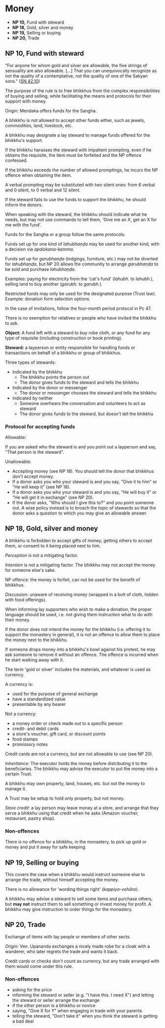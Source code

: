 # Money

-   **NP 10,** Fund with steward
-   **NP 18,** Gold, silver and money
-   **NP 19,** Selling or buying
-   **NP 20,** Trade

## NP 10, Fund with steward

"For anyone for whom gold and silver are allowable, the five strings
of sensuality are also allowable. [...] That you can unequivocally
recognize as not the quality of a contemplative, not the quality of
one of the Sakyan sons." ([SN 42.10](https://www.dhammatalks.org/suttas/SN/SN42_10.html))

The purpose of the rule is to free bhikkhus from the complex responsibilities of
buying and selling, while facilitating the means and protocols for their support
with money.

Origin: Mendaka offers funds for the Sangha.

A bhikkhu is not allowed to accept other funds either, such as jewels,
commodities, land, livestock, etc.

A bhikkhu may designate a lay steward to manage funds offered for the bhikkhu's
support.

If the bhikkhu harasses the steward with impatient prompting, even if he obtains
the requisite, the item must be forfeited and the NP offence confessed.

If the bhikkhu exceeds the number of allowed promptings, he incurs the NP
offence when obtaining the item.

A verbal prompting may be substituted with two silent ones: from 6 verbal and 0
silent, to 0 verbal and 12 silent.

If the steward fails to use the funds to support the bhikkhu, he should inform the donors.

When speaking with the steward, the bhikkhu should indicate what he needs, but
may not use commands to tell them, 'Give me an X, get an X for me with the fund'.

Funds for the Sangha or a group follow the same protocols.

Funds set up for one kind of *lahubhaṇḍa* may be used for another kind, with a
decision via *apalokana-kamma*.

Funds set up for *garubhaṇḍa* (lodgings, furniture, etc.) may not be diverted for
*lahubhaṇḍa*, but NP 20 allows the community to arrange *garubhaṇḍa* to be sold
and purchase *lahubhaṇḍa*.

Examples: paying for electricity from the 'cat's fund' (_lahubh._ to _lahubh._),
selling land to buy another (_garubh._ to _garubh._).

Restricted funds may only be used for the designated purpose (Trust law).
Example: donation form selection options.

In the case of invitations, follow the four-month period protocol in Pc 47.

There is no exemption for relatives or people who have invited the bhikkhu to ask.

**Object:** A fund left with a steward to buy robe cloth, or any fund for any
type of requisite (including construction or book printing).

<!-- latex
\enlargethispage*{\baselineskip}
-->

**Steward:** a layperson or entity responsible for handling funds or
transactions on behalf of a bhikkhu or group of bhikkhus.

Three types of stewards:

- Indicated by the bhikkhu
  - The bhikkhu points the person out
  - The donor gives funds to the steward and tells the bhikkhu
- Indicated by the donor or messenger
  - The donor or messenger chooses the steward and tells the bhikkhu
- Indicated by neither
  - Someone overhears the conversation and volunteers to act as steward
  - The donor gives funds to the steward, but doesn't tell the bhikkhu
  
### Protocol for accepting funds

Allowable: 

If you are asked who the steward is and you point out a layperson and say, "That
person is the steward".

Unallowable: 

- Accepting money (see NP 18). You should tell the donor that bhikkhus don't
  accept money.
- If a donor asks you who your steward is and you say, "Give it to him" or "He
  will keep it" (see NP 18).
- If a donor asks you who your steward is and you say, "He will buy it" or "He
  will get it in exchange" (see NP 20).
- If the donor asks, "Who should I give this to?" and you point someone out. A
  wise policy instead is to broach the topic of stewards so that the donor asks
  a question to which you may give an allowable answer.
  
## NP 18, Gold, silver and money

A bhikkhu is forbidden to accept gifts of money, getting others to accept them,
or consent to it being placed next to him.

*Perception* is not a mitigating factor.

*Intention* is not a mitigating factor. The bhikkhu may not accept the money for
someone else's sake.

NP offence: the money is forfeit, can not be used for the benefit of bhikkhus.

*Discussion:* unaware of receiving money (wrapped in a bolt of cloth, hidden
with food offerings).

When informing lay supporters who wish to make a donation, the proper language
should be used, i.e. not giving them instruction what to do with their money.

If the donor does not intend the money for the bhikkhu (i.e. offering it to
support the monastery in general), it is not an offence to allow them to place
the money next to the bhikkhu.

If someone drops money into a bhikkhu's bowl against his protest, he may ask
someone to remove it without an offence. The offence is incurred when he start
walking away with it.

The term 'gold or silver' includes the materials, and whatever is used as currency.

<!-- latex
\enlargethispage*{\baselineskip}
-->

A currency is:

- used for the purpose of general exchange
- have a standardized value
- presentable by any bearer

<!-- latex
\clearpage
-->

Not a currency:

- a money order or check made out to a specific person
- credit- and debit cards
- a store's voucher, gift card, or discount points
- food stamps
- promissory notes

Credit cards are not a currency, but are not allowable to use (see NP 20).

_Inheritance:_ The executor holds the money before distributing it to the
beneficiaries. The bhikkhu may advise the executor to put the money into a
certain Trust.

A bhikkhu may own property, land, houses, etc. but not the money to manage it.

A Trust may be setup to hold only property, but not money.

_Store credit:_ a lay person may leave money at a store, and arrange that they
serve a bhikkhu using that credit when he asks (Amazon voucher, restaurant,
pastry shop).

### Non-offences

There is no offence for a bhikkhu, in the monastery, to pick up gold or money
and put it away for safe keeping.

## NP 19, Selling or buying

This covers the case when a bhikkhu would instruct someone else to arrange the
trade, without himself accepting the money.

There is no allowance for 'wording things right' (*kappiya-vohāra*).

A bhikkhu may advise a steward to sell some items and purchase others, but **may
not** instruct them to sell something or invest money for profit.
A bhikkhu may give instruction to order things for the monastery.

## NP 20, Trade

Exchange of items with lay people or members of other sects.

*Origin:* Ven. Upananda exchanges a nicely made robe for a cloak with a
wanderer, who later regrets the trade and wants it back.

Credit cards or checks don't count as currency, but any trade arranged with them
would come under this rule.

<!-- latex
\enlargethispage*{\baselineskip}
-->

### Non-offences

- asking for the price
- informing the steward or seller (e.g. "I have this. I need X") and letting the
  steward or seller arrange the exchange
- if the other person is a bhikkhu or novice
- saying, "Give X for Y" when engaging in trade with your parents
- telling the steward, "Don't take it" when you think the steward is getting a
  bad deal
